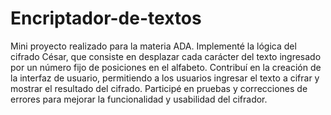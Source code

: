 # Encriptador-de-textos

Mini proyecto realizado para la materia ADA.
Implementé la lógica del cifrado César, que consiste en desplazar cada carácter del texto ingresado por un número fijo de posiciones en el alfabeto.
Contribuí en la creación de la interfaz de usuario, permitiendo a los usuarios ingresar el texto a cifrar y mostrar el resultado del cifrado.
Participé en pruebas y correcciones de errores para mejorar la funcionalidad y usabilidad del cifrador.

